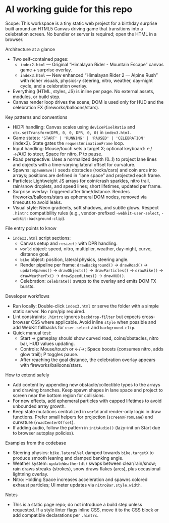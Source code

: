 # AI working guide for this repo

Scope: This workspace is a tiny static web project for a birthday surprise built around an HTML5 Canvas driving game that transitions into a celebration screen. No bundler or server is required; open the HTML in a browser.

Architecture at a glance
- Two self-contained pages:
  - `index2.html` — Original “Himalayan Rider - Mountain Escape” canvas game + surprise overlay.
  - `index3.html` — New enhanced “Himalayan Rider 2 — Alpine Rush” with richer visuals, physics-y steering, nitro, weather, day-night cycle, and a celebration overlay.
- Everything (HTML, styles, JS) is inline per page. No external assets, modules, or build step.
- Canvas render loop drives the scene; DOM is used only for HUD and the celebration FX (fireworks/balloons/stars).

Key patterns and conventions
- HiDPI handling: Canvas scales using `devicePixelRatio` and `ctx.setTransform(DPR, 0, 0, DPR, 0, 0)` in `index3.html`.
- Game states: `'START' | 'RUNNING' | 'PAUSED' | 'CELEBRATION'` (index3). State gates the `requestAnimationFrame` loop.
- Input handling: Mouse/touch sets a target X; optional keyboard: ←/→/A/D to steer, Space for nitro, P to pause.
- Road perspective: Uses a normalized depth (0..1) to project lane lines and objects with a time-varying lateral offset for curvature.
- Spawns: `spawnWave()` seeds obstacles (rocks/cars) and coin arcs into arrays; positions are defined in “lane space” and projected each frame.
- Particles: Lightweight JS arrays for coin/crash sparkles, nitro trail, rain/snow droplets, and speed lines; short lifetimes, updated per frame.
- Surprise overlay: Triggered after time/distance. Renders fireworks/balloons/stars as ephemeral DOM nodes, removed via timeouts to avoid leaks.
- Visual style: Neon gradients, soft shadows, and subtle glows. Respect `.hintrc` compatibility rules (e.g., vendor-prefixed `-webkit-user-select`, `-webkit-background-clip`).

File entry points to know
- `index3.html` script sections:
  - Canvas setup and `resize()` with DPR handling.
  - `world` object: speed, nitro, multiplier, weather, day-night, curve, distance goal.
  - `bike` object: position, lateral physics, steering angle.
  - Render pipeline per frame: `drawBackground()` → `drawRoad()` → `updateSpawns()` → `drawObjects()` → `drawParticles()` → `drawBike()` → `drawWeatherFx()` → `drawSpeedLines()` → `drawHUD()`.
  - Celebration: `celebrate()` swaps to the overlay and emits DOM FX bursts.

Developer workflows
- Run locally: Double-click `index3.html` or serve the folder with a simple static server. No npm/pip required.
- Lint constraints: `.hintrc` ignores `backdrop-filter` but expects cross-browser CSS where applicable. Avoid inline `style` when possible and add WebKit fallbacks for `user-select` and `background-clip`.
- Quick manual test:
  - Start → gameplay should show curved road, coins/obstacles, nitro bar, HUD values updating.
  - Controls: Mouse/touch or ←/→; Space boosts (consumes nitro, adds glow trail); P toggles pause.
  - After reaching the goal distance, the celebration overlay appears with fireworks/balloons/stars.

How to extend safely
- Add content by appending new obstacle/collectible types to the arrays and drawing branches. Keep spawn shapes in lane space and project to screen near the bottom region for collisions.
- For new effects, add ephemeral particles with capped lifetimes to avoid unbounded array growth.
- Keep state mutations centralized in `world` and render-only logic in draw functions. Prefer small helpers for projection (`screenXFromLane`) and curvature (`roadCenterOffset`).
- If adding audio, follow the pattern in `initAudio()` (lazy-init on Start due to browser autoplay policies).

Examples from the codebase
- Steering physics: `bike.lateralVel` damped towards `bike.targetX` to produce smooth leaning and clamped banking angle.
- Weather system: `updateWeather(dt)` swaps between clear/rain/snow; rain draws streaks (strokes), snow draws flakes (arcs), plus occasional lightning overlay.
- Nitro: Holding Space increases acceleration and spawns colored exhaust particles; UI meter updates via `nitroBar.style.width`.

Notes
- This is a static page repo; do not introduce a build step unless requested. If a style linter flags inline CSS, move it to the CSS block or add compatible declarations per `.hintrc`.